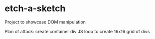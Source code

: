 # etch-a-sketch 
Project to showcase DOM manipulation

Plan of attack:
create container div
JS loop to create 16x16 grid of divs 